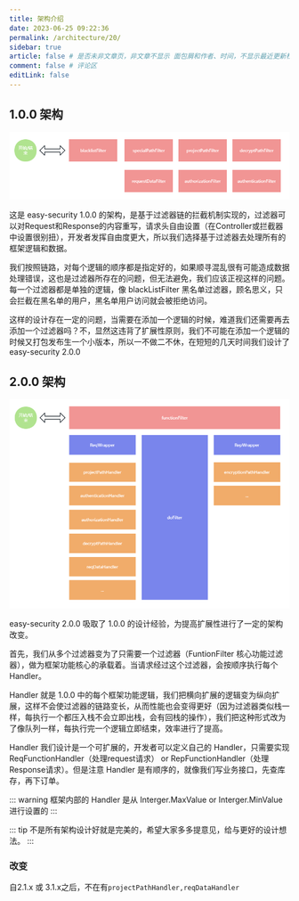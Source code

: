 ```yaml
---
title: 架构介绍
date: 2023-06-25 09:22:36
permalink: /architecture/20/
sidebar: true
article: false # 是否未非文章页，非文章不显示 面包屑和作者、时间，不显示最近更新栏，不会参与到最近更新文章的数据计算中
comment: false # 评论区
editLink: false
---
```


## 1.0.0 架构
<img src="../../.vuepress/public/assets/img/architecture/1.0.0.png" />

这是 easy-security 1.0.0 的架构，是基于过滤器链的拦截机制实现的，过滤器可以对Request和Response的内容重写，请求头自由设置（在Controller或拦截器中设置很别扭），开发者发挥自由度更大，所以我们选择基于过滤器去处理所有的框架逻辑和数据。

我们按照链路，对每个逻辑的顺序都是指定好的，如果顺寻混乱很有可能造成数据处理错误，这也是过滤器所存在的问题，但无法避免，我们应该正视这样的问题。每一个过滤器都是单独的逻辑，像 blackListFilter 黑名单过滤器，顾名思义，只会拦截在黑名单的用户，黑名单用户访问就会被拒绝访问。

这样的设计存在一定的问题，当需要在添加一个逻辑的时候，难道我们还需要再去添加一个过滤器吗？不，显然这违背了扩展性原则，我们不可能在添加一个逻辑的时候又打包发布生一个小版本，所以一不做二不休，在短短的几天时间我们设计了 easy-security 2.0.0

## 2.0.0 架构
<img src="../../.vuepress/public/assets/img/architecture/2.0.0.png" />

easy-security 2.0.0 吸取了 1.0.0 的设计经验，为提高扩展性进行了一定的架构改变。

首先，我们从多个过滤器变为了只需要一个过滤器（FuntionFilter 核心功能过滤器），做为框架功能核心的承载着。当请求经过这个过滤器，会按顺序执行每个 Handler。

Handler 就是 1.0.0 中的每个框架功能逻辑，我们把横向扩展的逻辑变为纵向扩展，这样不会使过滤器的链路变长，从而性能也会变得更好（因为过滤器类似栈一样，每执行一个都压入栈不会立即出栈，会有回栈的操作），我们把这种形式改为了像队列一样，每执行完一个逻辑立即结束，效率进行了提高。

Handler 我们设计是一个可扩展的，开发者可以定义自己的 Handler，只需要实现 ReqFunctionHandler（处理request请求） or RepFunctionHandler（处理Response请求）。但是注意 Handler 是有顺序的，就像我们写业务接口，先查库存，再下订单。

::: warning
框架内部的 Handler 是从 Interger.MaxValue or Interger.MinValue 进行设置的
:::

::: tip
不是所有架构设计好就是完美的，希望大家多多提意见，给与更好的设计想法。
:::

### 改变
自2.1.x 或 3.1.x之后，不在有`projectPathHandler,reqDataHandler`